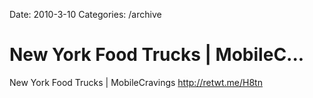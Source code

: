 Date: 2010-3-10
Categories: /archive

# New York Food Trucks | MobileC...

New York Food Trucks | MobileCravings <a href="http://retwt.me/H8tn" rel="nofollow">http://retwt.me/H8tn</a>
